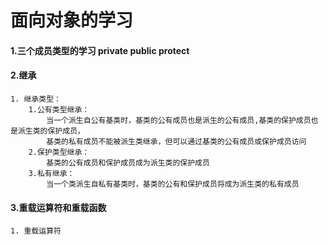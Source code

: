 # 面向对象的学习
#### 1.三个成员类型的学习 private public protect 
#### 2.继承
    1. 继承类型：
        1.公有类型继承：
            当一个派生自公有基类时，基类的公有成员也是派生的公有成员,基类的保护成员也是派生类的保护成员，
            基类的私有成员不能被派生类继承，但可以通过基类的公有成员或保护成员访问
        2.保护类型继承：
            基类的公有成员和保护成员成为派生类的保护成员
        3.私有继承：
            当一个类派生自私有基类时，基类的公有和保护成员将成为派生类的私有成员
#### 3.重载运算符和重载函数
    1. 重载运算符
        